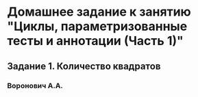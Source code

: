 # Домашнее задание к занятию "Циклы, параметризованные тесты и аннотации (Часть 1)"
## Задание 1. Количество квадратов
### Воронович А.А.
